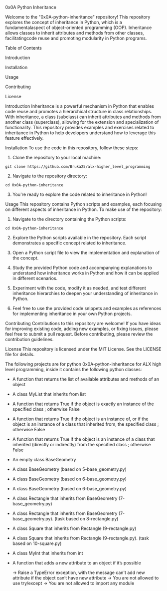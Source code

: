0x0A Python Inheritance

Welcome to the "0x0A-python-inheritance" repository! This repository explores the concept of inheritance in Python, which is a fundamentalaspect of object-oriented programming (OOP). Inheritance allows classes to inherit attributes and methods from other classes, facilitatingcode reuse and promoting modularity in Python programs.

Table of Contents

Introduction

Installation

Usage

Contributing

License

Introduction
Inheritance is a powerful mechanism in Python that enables code reuse and promotes a hierarchical structure in class relationships. With inheritance, a class (subclass) can inherit attributes and methods from another class (superclass), allowing for the extension and specialization of functionality. This repository provides examples and exercises related to inheritance in Python to help developers understand how to leverage this feature effectively.

Installation
To use the code in this repository, follow these steps:

1. Clone the repository to your local machine:

```
git clone https://github.com/Bruka25/alx-higher_level_programming
```
2. Navigate to the repository directory:

```
cd 0x0A-python-inheritance
```
3. You're ready to explore the code related to inheritance in Python!

Usage
This repository contains Python scripts and examples, each focusing on different aspects of inheritance in Python. To make use of the repository:

1. Navigate to the directory containing the Python scripts:

```
cd 0x0A-python-inheritance
```
2. Explore the Python scripts available in the repository. Each script demonstrates a specific concept related to inheritance.

3. Open a Python script file to view the implementation and explanation of the concept.

4. Study the provided Python code and accompanying explanations to understand how inheritance works in Python and how it can be applied in different scenarios.

5. Experiment with the code, modify it as needed, and test different inheritance hierarchies to deepen your understanding of inheritance in Python.

6. Feel free to use the provided code snippets and examples as references for implementing inheritance in your own Python projects.

Contributing
Contributions to this repository are welcome! If you have ideas for improving existing code, adding new examples, or fixing issues, please feel free to submit a pull request. Before contributing, please review the contribution guidelines.

License
This repository is licensed under the MIT License. See the LICENSE file for details.


The following projects are for python 0x0A-python-inheritance for ALX high level programming, inside it contains the following python classes:

* A function that returns the list of available attributes and methods of an object
* A class MyList that inherits from list
* A function that returns True if the object is exactly an instance of the specified class ; otherwise False
* A function that returns True if the object is an instance of, or if the object is an instance of a class that inherited from, the specified class ; otherwise False
* A function that returns True if the object is an instance of a class that inherited (directly or indirectly) from the specified class ; otherwise False
* An empty class BaseGeometry
* A class BaseGeometry (based on 5-base_geometry.py)
* A class BaseGeometry (based on 6-base_geometry.py)
* A class BaseGeometry (based on 6-base_geometry.py)
* A class Rectangle that inherits from BaseGeometry (7-base_geometry.py)
* A class Rectangle that inherits from BaseGeometry (7-base_geometry.py). (task based on 8-rectangle.py)
* A class Square that inherits from Rectangle (9-rectangle.py)
* A class Square that inherits from Rectangle (9-rectangle.py). (task based on 10-square.py)
* A class MyInt that inherits from int
* A function that adds a new attribute to an object if it’s possible

     -> Raise a TypeError exception, with the message can't add new attribute if the object can’t have new attribute
     -> You are not allowed to use try/except
     -> You are not allowed to import any module
